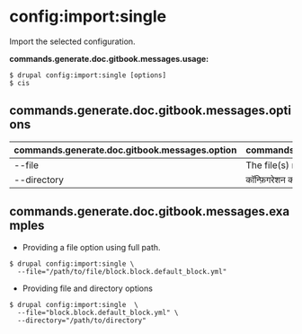 # config:import:single
Import the selected configuration.

**commands.generate.doc.gitbook.messages.usage:**
```
$ drupal config:import:single [options]
$ cis  
```

## commands.generate.doc.gitbook.messages.options
commands.generate.doc.gitbook.messages.option | commands.generate.doc.gitbook.messages.details
-------|-------------
--file | The file(s) name or file(s) absolute path to import
--directory | कॉन्फ़िगरेशन की एक डायरेक्टरी के लिए पथ इम्पोर्ट करते हैं।

## commands.generate.doc.gitbook.messages.examples
* Providing a file option using full path.
```
$ drupal config:import:single \
  --file="/path/to/file/block.block.default_block.yml"
```
* Providing file and directory options
```
$ drupal config:import:single  \
  --file="block.block.default_block.yml" \
  --directory="/path/to/directory"

```
